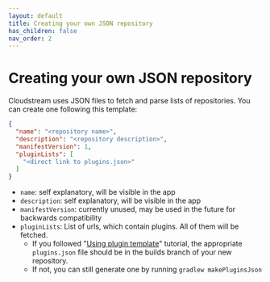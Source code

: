 ```yaml
---
layout: default
title: Creating your own JSON repository
has_children: false
nav_order: 2
---
```


# Creating your own JSON repository

Cloudstream uses JSON files to fetch and parse lists of repositories. You can create one following this template:
```json
{
  "name": "<repository name>",
  "description": "<repository description>",
  "manifestVersion": 1,
  "pluginLists": [
    "<direct link to plugins.json>"
  ]
}
```

- `name`: self explanatory, will be visible in the app
- `description`: self explanatory, will be visible in the app
- `manifestVersion`: currently unused, may be used in the future for backwards compatibility
- `pluginLists`: List of urls, which contain plugins. All of them will be fetched.
    - If you followed "[Using plugin template](./using-plugin-template.md)" tutorial, the appropriate `plugins.json` file should be in the builds branch of your new repository.
    - If not, you can still generate one by running `gradlew makePluginsJson`